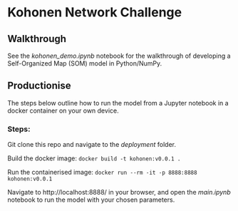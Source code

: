 # Kohonen Network Challenge

## Walkthrough
See the *kohonen_demo.ipynb* notebook for the walkthrough of developing a Self-Organized Map (SOM) model in Python/NumPy.  

## Productionise
The steps below outline how to run the model from a Jupyter notebook in a docker container on your own device. 

### Steps:
Git clone this repo and navigate to the *deployment* folder. 

Build the docker image:
```docker build -t kohonen:v0.0.1 .```

Run the containerised image:
```docker run --rm -it -p 8888:8888 kohonen:v0.0.1```

Navigate to http://localhost:8888/ in your browser, and open the *main.ipynb* notebook to run the model with your chosen parameters. 

